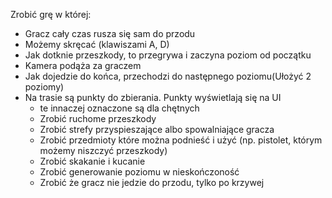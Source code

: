 Zrobić grę w której:
-	Gracz cały czas rusza się sam do przodu
-	Możemy skręcać (klawiszami A, D)
-	Jak dotknie przeszkody, to przegrywa i zaczyna poziom od początku
-	Kamera podąża za graczem
-	Jak dojedzie do końca, przechodzi do następnego poziomu(Ułożyć 2 poziomy)
- Na trasie są punkty do zbierania. Punkty wyświetlają się na UI
	* te innaczej oznaczone są dla chętnych
	* Zrobić ruchome przeszkody
	* Zrobić strefy przyspieszające albo spowalniające gracza
	* Zrobić przedmioty które można podnieść i użyć (np. pistolet, którym możemy niszczyć przeszkody)
	* Zrobić skakanie i kucanie
	* Zrobić generowanie poziomu w nieskończoność
	* Zrobić że gracz nie jedzie do przodu, tylko po krzywej
